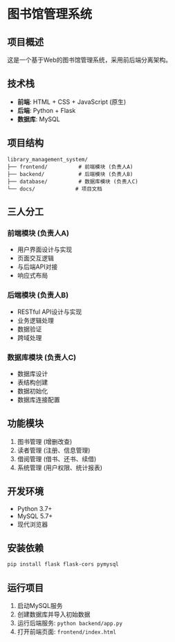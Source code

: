 # 图书馆管理系统

## 项目概述
这是一个基于Web的图书馆管理系统，采用前后端分离架构。

## 技术栈
- **前端**: HTML + CSS + JavaScript (原生)
- **后端**: Python + Flask
- **数据库**: MySQL

## 项目结构
```
library_management_system/
├── frontend/          # 前端模块 (负责人A)
├── backend/           # 后端模块 (负责人B) 
├── database/          # 数据库模块 (负责人C)
└── docs/             # 项目文档
```

## 三人分工

### 前端模块 (负责人A)
- 用户界面设计与实现
- 页面交互逻辑
- 与后端API对接
- 响应式布局

### 后端模块 (负责人B)
- RESTful API设计与实现
- 业务逻辑处理
- 数据验证
- 跨域处理

### 数据库模块 (负责人C)
- 数据库设计
- 表结构创建
- 数据初始化
- 数据库连接配置

## 功能模块
1. 图书管理 (增删改查)
2. 读者管理 (注册、信息管理)
3. 借阅管理 (借书、还书、续借)
4. 系统管理 (用户权限、统计报表)

## 开发环境
- Python 3.7+
- MySQL 5.7+
- 现代浏览器

## 安装依赖
```bash
pip install flask flask-cors pymysql
```

## 运行项目
1. 启动MySQL服务
2. 创建数据库并导入初始数据
3. 运行后端服务: `python backend/app.py`
4. 打开前端页面: `frontend/index.html`